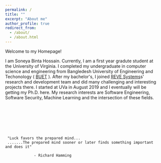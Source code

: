 ```yaml
---
permalink: /
title: ""
excerpt: "About me"
author_profile: true
redirect_from: 
  - /about/
  - /about.html
---
```





Welcome to my Homepage!

I am Soneya Binta Hossain. Currently, I am a first year gradute student at the University of Virginia. I completed my undergraduate in computer science and engineering from Bangledesh University of Engineering and Techonology ( [BUET](https://www.buet.ac.bd/web/) ). After my bachelor's, I joined [REVE Systems](https://en.wikipedia.org/wiki/REVE_Systems)s' research and development team and did many challenging and interesting projects there. I started at UVa in August 2019 and I eventually will be getting my Ph.D. here. My research interests are Software Engineering, Software Security, Machine Learning and the intersection of these fields.
<br><br><br><br><br><br><br>

     
     
     
     
     
     
     "Luck favors the prepared mind...
     .......The prepared mind sooner or later finds something important and does it"
     
                 - Richard Hamming

